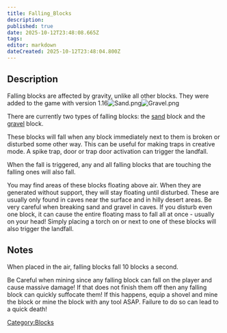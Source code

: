 ```yaml
---
title: Falling_Blocks
description: 
published: true
date: 2025-10-12T23:48:08.665Z
tags: 
editor: markdown
dateCreated: 2025-10-12T23:48:04.800Z
---
```


## Description

Falling blocks are affected by gravity, unlike all other blocks. They
were added to the game with version 1.16![Sand.png](Sand.png
"Sand.png")![Gravel.png](Gravel.png "Gravel.png")

There are currently two types of falling blocks: the
[sand](Sand "wikilink") block and the [gravel](Gravel "wikilink") block.

These blocks will fall when any block immediately next to them is broken
or disturbed some other way. This can be useful for making traps in
creative mode. A spike trap, door or trap door activation can trigger
the landfall. 

When the fall is triggered, any and all falling blocks that are touching
the falling ones will also fall.

You may find areas of these blocks floating above air. When they are
generated without support, they will stay floating until disturbed.
These are usually only found in caves near the surface and in hilly
desert areas. Be very careful when breaking sand and gravel in caves. If
you disturb even one block, it can cause the entire floating mass to
fall all at once - usually on your head\! Simply placing a torch on or
next to one of these blocks will also trigger the landfall.

## Notes

When placed in the air, falling blocks fall 10 blocks a second.

Be Careful when mining since any falling block can fall on the player
and cause massive damage\! If that does not finish them off then any
falling block can quickly suffocate them\! If this happens, equip a
shovel and mine the block or mine the block with any tool ASAP. Failure
to do so can lead to a quick death\! 

[Category:Blocks](Category:Blocks "wikilink")